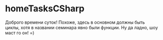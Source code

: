 # homeTasksCSharp
Доброго времени суток!
Похоже, здесь в основном должны быть циклы, хотя в названии семинара явно были функции.
Ну да ладно, шоу маст го он! =)
